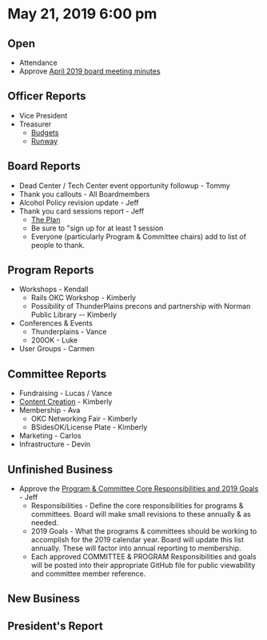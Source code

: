 # May 21, 2019 6:00 pm

## Open
* Attendance
* Approve [April 2019 board meeting minutes](https://github.com/techlahoma/board_meetings/blob/master/2019/04_april_minutes.md)

## Officer Reports
* Vice President
* Treasurer
    - [Budgets](https://docs.google.com/spreadsheets/d/1tw-q8jl-9VMMZ2OmxKM6sCq0A82pPU8yLPMsnaI-DGE/edit?usp=sharing)
    - [Runway](https://docs.google.com/spreadsheets/d/1BdSo4lCJLIDFu0a3EfQ3AWu2wgmotYP-qIzIDC4PXsk/edit?usp=sharing)

## Board Reports
* Dead Center / Tech Center event opportunity followup - Tommy
* Thank you callouts - All Boardmembers
* Alcohol Policy revision update - Jeff
* Thank you card sessions report - Jeff
  * [The Plan](https://docs.google.com/document/d/1-Vx8Q__uGzHx4jvDSHpQ5BwxbJiAGdgKF1_hv6JOYO0/edit?usp=sharing) 
  * Be sure to "sign up for at least 1 session
  * Everyone (particularly Program & Committee chairs) add to list of people to thank.

## Program Reports
* Workshops - Kendall
  * Rails OKC Workshop - Kimberly
  * Possibility of ThunderPlains precons and partnership with Norman Public Library -- Kimberly
* Conferences & Events 
  * Thunderplains - Vance
  * 200OK - Luke
* User Groups - Carmen

## Committee Reports
* Fundraising - Lucas / Vance
* [Content Creation](https://github.com/techlahoma/board_meetings/blob/master/2019/attachments/05_content_creation.md) - Kimberly
* Membership - Ava
  * OKC Networking Fair - Kimberly
  * BSidesOK/License Plate - Kimberly
* Marketing - Carlos
* Infrastructure -  Devin

## Unfinished Business
* Approve the [Program & Committee Core Responsibilities and 2019 Goals](https://docs.google.com/document/d/1t0DvSRjUgFmTVYmfO7f9LaAyMJMfndnA-FrbGCwjWy8/edit?usp=sharing) - Jeff
  * Responsibilities - Define the core responsibilities for programs & committees. Board will make small revisions to these annually & as needed.
  * 2019 Goals - What the programs & committees should be working to accomplish for the 2019 calendar year.  Board will update this list annually. These will factor into annual reporting to membership.
  * Each approved COMMITTEE & PROGRAM Responsibilities and goals will be posted into their appropriate GitHub file for public viewability and committee member reference.

## New Business

## President's Report 

